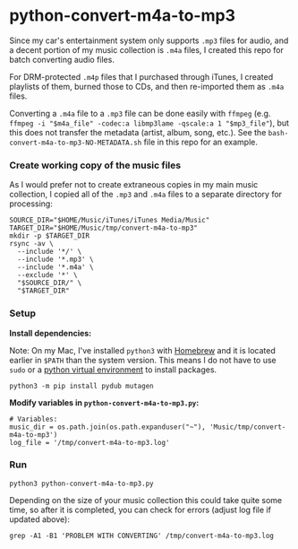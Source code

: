 # python-convert-m4a-to-mp3

Since my car's entertainment system only supports `.mp3` files for audio,
and a decent portion of my music collection is `.m4a` files, I created this
repo for batch converting audio files.

For DRM-protected `.m4p` files that I purchased through iTunes, I created playlists
of them, burned those to CDs, and then re-imported them as `.m4a` files.

Converting a `.m4a` file to a `.mp3` file can be done easily with `ffmpeg`
(e.g. `ffmpeg -i "$m4a_file" -codec:a libmp3lame -qscale:a 1 "$mp3_file"`),
but this does not transfer the metadata (artist, album, song, etc.).
See the `bash-convert-m4a-to-mp3-NO-METADATA.sh` file in this repo for an example.


### Create working copy of the music files

As I would prefer not to create extraneous copies in my main music collection,
I copied all of the `.mp3` and `.m4a` files to a separate directory for processing:

```
SOURCE_DIR="$HOME/Music/iTunes/iTunes Media/Music"
TARGET_DIR="$HOME/Music/tmp/convert-m4a-to-mp3"
mkdir -p $TARGET_DIR
rsync -av \
  --include '*/' \
  --include '*.mp3' \
  --include '*.m4a' \
  --exclude '*' \
  "$SOURCE_DIR/" \
  "$TARGET_DIR"
```

### Setup

**Install dependencies:**

Note: On my Mac, I've installed `python3` with [Homebrew](https://brew.sh/) and it is located
earlier in `$PATH` than the system version. This means I do not have to use `sudo` or a
[python virtual environment](https://docs.python.org/3/tutorial/venv.html) to install packages.

```
python3 -m pip install pydub mutagen
```

**Modify variables in `python-convert-m4a-to-mp3.py`:**

```
# Variables:
music_dir = os.path.join(os.path.expanduser("~"), 'Music/tmp/convert-m4a-to-mp3')
log_file = '/tmp/convert-m4a-to-mp3.log'
```


### Run

```
python3 python-convert-m4a-to-mp3.py
```
Depending on the size of your music collection this could take quite some time,
so after it is completed, you can check for errors (adjust log file if updated above):
```
grep -A1 -B1 'PROBLEM WITH CONVERTING' /tmp/convert-m4a-to-mp3.log
```
